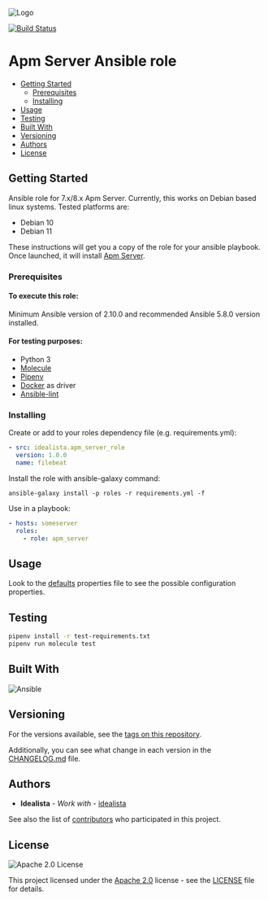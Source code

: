 ![Logo](https://raw.githubusercontent.com/idealista/apm_server_role/master/logo.gif)

[![Build Status](https://travis-ci.com/idealista/apm_server_role.png)](https://travis-ci.com/idealista/apm_server_role)

# Apm Server Ansible role

- [Getting Started](#getting-started)
  - [Prerequisites](#prerequisites)
  - [Installing](#installing)
- [Usage](#usage)
- [Testing](#testing)
- [Built With](#built-with)
- [Versioning](#versioning)
- [Authors](#authors)
- [License](#license)

## Getting Started

Ansible role for 7.x/8.x Apm Server. Currently, this works on Debian based linux systems. Tested platforms are:

* Debian 10
* Debian 11

These instructions will get you a copy of the role for your ansible playbook. Once launched, it will install [Apm Server](https://www.elastic.co/products/beats/apm_server).
### Prerequisites

#### To execute this role:

Minimum Ansible version of 2.10.0 and recommended Ansible 5.8.0 version installed.

#### For testing purposes:

* Python 3
* [Molecule](https://molecule.readthedocs.io/)
* [Pipenv](https://github.com/pypa/pipenv) 
* [Docker](https://www.docker.com/) as driver
* [Ansible-lint](https://docs.ansible.com/ansible-lint/)

### Installing

Create or add to your roles dependency file (e.g. requirements.yml):

```yaml
- src: idealista.apm_server_role
  version: 1.0.0
  name: filebeat
```

Install the role with ansible-galaxy command:

```
ansible-galaxy install -p roles -r requirements.yml -f
```

Use in a playbook:

```yml
- hosts: someserver
  roles:
    - role: apm_server
```

## Usage

Look to the [defaults](defaults/main.yml) properties file to see the possible configuration properties.


## Testing

```sh
pipenv install -r test-requirements.txt
pipenv run molecule test
```

## Built With

![Ansible](https://img.shields.io/badge/ansible-5.8.0-green.svg)

## Versioning

For the versions available, see the [tags on this repository](https://github.com/idealista/apm_server_role/tags).

Additionally, you can see what change in each version in the [CHANGELOG.md](CHANGELOG.md) file.

## Authors

- **Idealista** - *Work with* - [idealista](https://github.com/idealista)

See also the list of [contributors](https://github.com/idealista/filebeat_role/contributors) who participated in this project.

## License

![Apache 2.0 License](https://img.shields.io/hexpm/l/plug.svg)

This project licensed under the [Apache 2.0](https://www.apache.org/licenses/LICENSE-2.0) license - see the [LICENSE](LICENSE) file for details.
